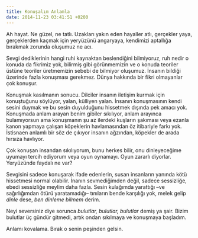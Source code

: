 ```yaml
---
title: Konuşalım Anlamla
date: 2014-11-23 03:41:51 +0200
---
```


Ah hayat. Ne güzel, ne tatlı. Uzakları yakın eden hayaller atlı,
gerçekler yaya, gerçeklerden kaçmak için yeryüzünü angaryaya, kendimizi
aptallığa bırakmak zorunda oluşumuz ne acı.

Sevgi dediklerinin hangi ruhi kaynaktan beslendiğini bilmiyoruz, ruh
nedir o konuda da fikrimiz yok, bilirmiş gibi görünmemizin ve o konuda
teoriler üstüne teoriler üretmemizin sebebi de bilmiyor oluşumuz.
İnsanın bildiği üzerinde fazla konuşması gerekmez. Dünya hakkında bir
fikri olmayanlar çok konuşur.

Konuşmak kasılmanın sonucu. Dilciler insanın iletişim kurmak için
konuştuğunu söylüyor, yalan, külliyen yalan. İnsanın konuşmasının kendi
sesini duymak ve bu sesin duyulduğunu hissetmek dışında pek amacı yok.
Konuşmada anlam arayan benim gibiler sıkılıyor, anlam arayınca
bulamıyorsun ama konuşmanın şu az ilerdeki kuşların şakıması veya ezanla
kanon yapmaya çalışan köpeklerin havlamasından öz itibariyle farkı yok.
İstisnaen anlamlı bir söz de çıkıyor insanın ağzından, köpekler de arada
hırsıza havlıyor.

Çok konuşan insandan sıkılıyorum, bunu herkes bilir, onu dinleyeceğime
uyumayı tercih ediyorum veya oyun oynamayı. Oyun zararlı diyorlar.
Yeryüzünde faydalı ne var?

Sevgisini sadece konuşarak ifade edenlerin, susan insanların yanında
kötü hissetmesi normal olabilir. İnanın sevmediğimden değil, sadece
sessizliğe, ebedi sessizliğe meylim daha fazla. Sesin kulağımda
yarattığı –ve sağırlığımdan ötürü yaratamadığı– tınıların bende
karşılığı yok, melek gelip *dinle* dese, *ben dinleme bilmem* derim.

Neyi seversiniz diye sorunca *bulutlar, bulutlar, bulutlar* demiş ya
şair. Bizim bulutlar üç gündür gitmedi, artık ondan sıkılmaya ve
konuşmaya başladım.

Anlamı kovalama. Bırak o senin peşinden gelsin.
